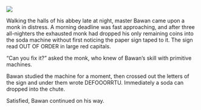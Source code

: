 ![](/pages/case-81/can.jpg)

Walking the halls of his abbey late at night, master
Bawan came upon a monk in distress.  A morning deadline
was fast approaching, and after three all-nighters the exhausted
monk had dropped his only remaining coins into the soda machine without
first noticing the paper sign taped to it.  The sign read
OUT OF ORDER
in large red
capitals.

“Can you fix it?” asked the monk, who knew of Bawan’s skill
with primitive machines.

Bawan studied the machine for a moment, then crossed out the letters
of the sign and under them wrote DEFOOORRTU.
Immediately a soda can dropped into the chute.

Satisfied, Bawan continued on his way.
